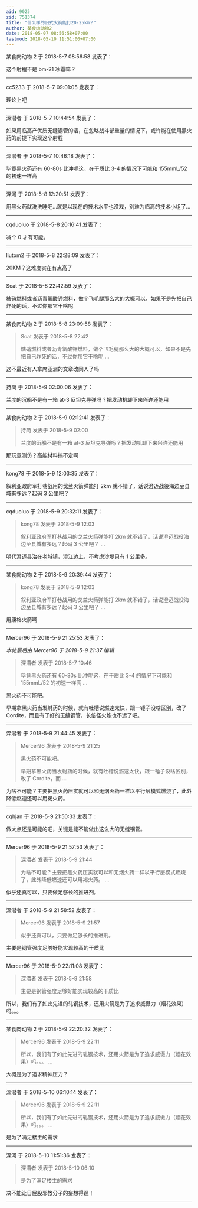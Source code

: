 ```yaml
---
aid: 9025
zid: 751374
title: "什么样的旧式火箭能打20-25km？"
author: 某食肉动物2
date: 2018-05-07 08:56:58+07:00
lastmod: 2018-05-10 11:51:00+07:00
---
```


某食肉动物 2 于 2018-5-7 08:56:58 发表了：

这个射程不是 bm-21 冰雹嘛？

---

cc5233 于 2018-5-7 09:01:05 发表了：

理论上吧

---

深潜者 于 2018-5-7 10:44:54 发表了：

如果用临高产优质无缝钢管的话，在忽略战斗部重量的情况下，或许能在使用黑火药的前提下实现这个射程

---

深潜者 于 2018-5-7 10:46:18 发表了：

毕竟黑火药还有 60-80s 比冲呢这，在干质比 3-4 的情况下可能和 155mmL/52 的初速一样高

---

深河 于 2018-5-8 12:20:51 发表了：

用黑火药就洗洗睡吧…就是以现在的技术水平也没戏，别难为临高的技术小组了…

---

cqduoluo 于 2018-5-8 20:16:41 发表了：

减个 0 才有可能。

---

liutom2 于 2018-5-8 22:28:09 发表了：

20KM？这难度实在有点高了

---

Scat 于 2018-5-8 22:42:59 发表了：

糖硝燃料或者沥青氯酸钾燃料，做个飞毛腿那么大的大概可以，如果不是先把自己炸死的话，不过你那它干啥呢

---

某食肉动物 2 于 2018-5-8 23:09:58 发表了：

> Scat 发表于 2018-5-8 22:42
>
> 糖硝燃料或者沥青氯酸钾燃料，做个飞毛腿那么大的大概可以，如果不是先把自己炸死的话，不过你那它干啥呢 ...

这不最近有人拿席亚洲的文章改同人了吗

---

持简 于 2018-5-9 02:00:06 发表了：

兰度的沉船不是有一箱 at-3 反坦克导弹吗？把发动机卸下来兴许还能用

---

某食肉动物 2 于 2018-5-9 02:12:41 发表了：

> 持简 发表于 2018-5-9 02:00
>
> 兰度的沉船不是有一箱 at-3 反坦克导弹吗？把发动机卸下来兴许还能用

那玩意测仿？高能材料搞不定啊

---

kong78 于 2018-5-9 12:03:35 发表了：

叙利亚政府军打巷战用的戈兰火箭弹能打 2km 就不错了，话说澄迈战役海边至县城有多远？起码 3 公里吧？

---

cqduoluo 于 2018-5-9 20:32:11 发表了：

> kong78 发表于 2018-5-9 12:03
>
> 叙利亚政府军打巷战用的戈兰火箭弹能打 2km 就不错了，话说澄迈战役海边至县城有多远？起码 3 公里吧？ ...

明代澄迈县治在老城镇，澄江边上，不考虑沙堤只有 1 公里多。

---

某食肉动物 2 于 2018-5-9 20:39:44 发表了：

> kong78 发表于 2018-5-9 12:03
>
> 叙利亚政府军打巷战用的戈兰火箭弹能打 2km 就不错了，话说澄迈战役海边至县城有多远？起码 3 公里吧？ ...

用康格火箭啊

---

Mercer96 于 2018-5-9 21:25:53 发表了：

_本帖最后由 Mercer96 于 2018-5-9 21:37 编辑_

> 深潜者 发表于 2018-5-7 10:46
>
> 毕竟黑火药还有 60-80s 比冲呢这，在干质比 3-4 的情况下可能和 155mmL/52 的初速一样高 ...

黑火药不可能吧。

早期拿黑火药当发射药的时候，就有吐槽说燃速太快，跟一锤子没啥区别，改了 Cordite，而且有了好的无缝钢管，长倍径火炮也不远了吧。

---

深潜者 于 2018-5-9 21:44:45 发表了：

> Mercer96 发表于 2018-5-9 21:25
>
> 黑火药不可能吧。
>
> 早期拿黑火药当发射药的时候，就有吐槽说燃速太快，跟一锤子没啥区别，改了 Cordite，而 ...

为啥不可能？主要把黑火药压实就可以和无烟火药一样以平行层模式燃烧了，此外降低燃速还可以用褐火药。

---

cqhjan 于 2018-5-9 21:50:33 发表了：

做大点还是可能的吧，关键是能不能做出这么大的无缝钢管。

---

Mercer96 于 2018-5-9 21:57:53 发表了：

> 深潜者 发表于 2018-5-9 21:44
>
> 为啥不可能？主要把黑火药压实就可以和无烟火药一样以平行层模式燃烧了，此外降低燃速还可以用褐火药。 ...

似乎还真可以，只要做足够长的推进剂。

---

深潜者 于 2018-5-9 21:58:52 发表了：

> Mercer96 发表于 2018-5-9 21:57
>
> 似乎还真可以，只要做足够长的推进剂。

主要是钢管强度足够好能实现较高的干质比

---

Mercer96 于 2018-5-9 22:11:08 发表了：

> 深潜者 发表于 2018-5-9 21:58
>
> 主要是钢管强度足够好能实现较高的干质比

所以，我们有了如此先进的轧钢技术，还用火箭是为了追求威慑力（烟花效果）吗。。。

---

某食肉动物 2 于 2018-5-9 22:20:32 发表了：

> Mercer96 发表于 2018-5-9 22:11
>
> 所以，我们有了如此先进的轧钢技术，还用火箭是为了追求威慑力（烟花效果）吗。。。 ...

大概是为了追求精神压力？

---

深潜者 于 2018-5-10 06:10:14 发表了：

> Mercer96 发表于 2018-5-9 22:11
>
> 所以，我们有了如此先进的轧钢技术，还用火箭是为了追求威慑力（烟花效果）吗。。。 ...

是为了满足楼主的需求

---

深河 于 2018-5-10 11:51:36 发表了：

> 深潜者 发表于 2018-5-10 06:10
>
> 是为了满足楼主的需求

决不能让日屁股邪教分子的妄想得逞！

---
